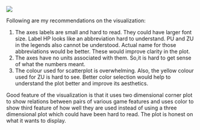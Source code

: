 ![](https://github.com/sheamusfitz/DSPS_jFitzgerald/blob/master/HW8/stat_matrix.png)




Following are my recommendations on the visualization:
1) The axes labels are small and hard to read. They could have larger font size. Label HP looks like an abbreviation hard to understand. PU and ZU in the legends also cannot be understood. Actual name for those abbreviations would be better. These would improve clarity in the plot.
2) The axes have no units associated with them. So,it is hard to get sense of what the numbers meant.
3) The colour used for scatterplot is overwhelming. Also, the yellow colour used for ZU is hard to see. Better color selection would help to understand the plot better and improve its aesthetics.


Good feature of the visualization is that it uses two dimensional corner plot to show relations between pairs of various game features and uses color to show third feature of how well they are used instead of using a three dimensional plot which could have been hard to read. The plot is honest on what it wants to display.
